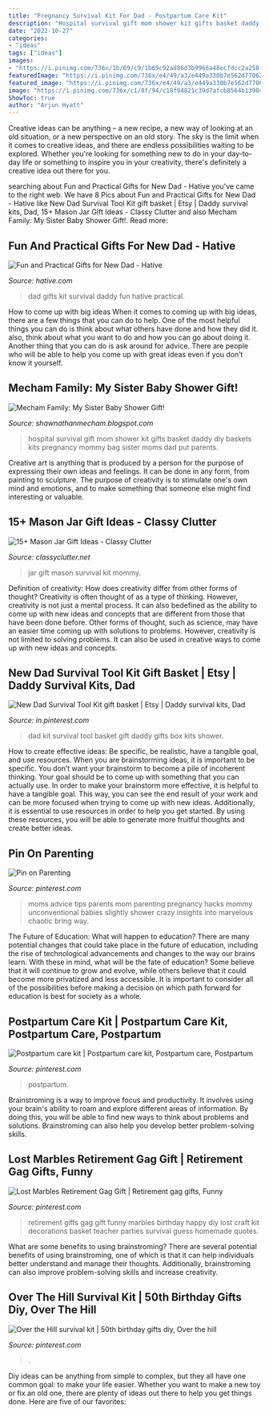 ```yaml
---
title: "Pregnancy Survival Kit For Dad - Postpartum Care Kit"
description: "Hospital survival gift mom shower kit gifts basket daddy diy baskets kits pregnancy mommy bag sister moms dad put parents"
date: "2022-10-27"
categories:
- "ideas"
tags: ["ideas"]
images:
- "https://i.pinimg.com/736x/1b/69/c9/1b69c92ad86d3b9966a48ecfdcc2a258--bad-mom-parenting-advice.jpg"
featuredImage: "https://i.pinimg.com/736x/e4/49/a3/e449a330b7e562d7706231e29fcad66f.jpg"
featured_image: "https://i.pinimg.com/736x/e4/49/a3/e449a330b7e562d7706231e29fcad66f.jpg"
image: "https://i.pinimg.com/736x/c1/8f/94/c18f94821c39d7afcb8564b13904b4d0.jpg"
ShowToc: true
author: "Arjun Hyatt"
---
```



Creative ideas can be anything – a new recipe, a new way of looking at an old situation, or a new perspective on an old story. The sky is the limit when it comes to creative ideas, and there are endless possibilities waiting to be explored. Whether you're looking for something new to do in your day-to-day life or something to inspire you in your creativity, there's definitely a creative idea out there for you.

	

		
searching about Fun and Practical Gifts for New Dad - Hative you've came to the right web. We have 8 Pics about Fun and Practical Gifts for New Dad - Hative like New Dad Survival Tool Kit gift basket | Etsy | Daddy survival kits, Dad, 15+ Mason Jar Gift Ideas - Classy Clutter and also Mecham Family: My Sister Baby Shower Gift!. Read more:
		
    
## Fun And Practical Gifts For New Dad - Hative

<img loading=lazy src="https://hative.com/wp-content/uploads/2016/06/gifts-for-new-dad/1-gifts-for-new-dad.jpg" onerror="this.onerror=null;this.src='https://tse4.mm.bing.net/th?id=OIP.xqHRHaENb8yLS0vzjTrmhgHaLG&amp;pid=15.1';" alt="Fun and Practical Gifts for New Dad - Hative">

_Source: hative.com_

>dad gifts kit survival daddy fun hative practical. 

	

How to come up with big ideas
When it comes to coming up with big ideas, there are a few things that you can do to help. One of the most helpful things you can do is think about what others have done and how they did it. also, think about what you want to do and how you can go about doing it. Another thing that you can do is ask around for advice. There are people who will be able to help you come up with great ideas even if you don’t know it yourself.

    
## Mecham Family: My Sister Baby Shower Gift!

<img loading=lazy src="http://4.bp.blogspot.com/-l8iM2FSgcoc/UeMXR0VBlLI/AAAAAAAAGiE/yvI6hQwQgNU/s1600/IMG_8597.JPG" onerror="this.onerror=null;this.src='https://tse1.mm.bing.net/th?id=OIP.o_nPJUyhvLHa0VbUVdK8xAHaGT&amp;pid=15.1';" alt="Mecham Family: My Sister Baby Shower Gift!">

_Source: shawnathanmecham.blogspot.com_

>hospital survival gift mom shower kit gifts basket daddy diy baskets kits pregnancy mommy bag sister moms dad put parents. 

	

Creative art is anything that is produced by a person for the purpose of expressing their own ideas and feelings. It can be done in any form, from painting to sculpture. The purpose of creativity is to stimulate one's own mind and emotions, and to make something that someone else might find interesting or valuable.

    
## 15+ Mason Jar Gift Ideas - Classy Clutter

<img loading=lazy src="http://cf.classyclutter.net/wp-content/uploads/2014/02/IMG_2134-edited1.jpg-662x10241.jpg" onerror="this.onerror=null;this.src='https://tse3.mm.bing.net/th?id=OIP.eEujzx3HiYW_pwZmkfnahQHaLd&amp;pid=15.1';" alt="15+ Mason Jar Gift Ideas - Classy Clutter">

_Source: classyclutter.net_

>jar gift mason survival kit mommy. 

	

Definition of creativity: How does creativity differ from other forms of thought?
Creativity is often thought of as a type of thinking. However, creativity is not just a mental process. It can also bedefined as the ability to come up with new ideas and concepts that are different from those that have been done before. Other forms of thought, such as science, may have an easier time coming up with solutions to problems. However, creativity is not limited to solving problems. It can also be used in creative ways to come up with new ideas and concepts.

    
## New Dad Survival Tool Kit Gift Basket | Etsy | Daddy Survival Kits, Dad

<img loading=lazy src="https://i.pinimg.com/736x/c1/8f/94/c18f94821c39d7afcb8564b13904b4d0.jpg" onerror="this.onerror=null;this.src='https://tse4.mm.bing.net/th?id=OIP.889CKCDxqOtUl5PB4JUZuwHaHa&amp;pid=15.1';" alt="New Dad Survival Tool Kit gift basket | Etsy | Daddy survival kits, Dad">

_Source: in.pinterest.com_

>dad kit survival tool basket gift daddy gifts box kits shower. 

	

How to create effective ideas: Be specific, be realistic, have a tangible goal, and use resources.
When you are brainstorming ideas, it is important to be specific. You don’t want your brainstorm to become a pile of incoherent thinking. Your goal should be to come up with something that you can actually use. In order to make your brainstorm more effective, it is helpful to have a tangible goal. This way, you can see the end result of your work and can be more focused when trying to come up with new ideas. Additionally, it is essential to use resources in order to help you get started. By using these resources, you will be able to generate more fruitful thoughts and create better ideas.

    
## Pin On Parenting

<img loading=lazy src="https://i.pinimg.com/736x/1b/69/c9/1b69c92ad86d3b9966a48ecfdcc2a258--bad-mom-parenting-advice.jpg" onerror="this.onerror=null;this.src='https://tse4.mm.bing.net/th?id=OIP.rXUCTYZiOut4s8mJfH_cMwHaSh&amp;pid=15.1';" alt="Pin on Parenting">

_Source: pinterest.com_

>moms advice tips parents mom parenting pregnancy hacks mommy unconventional babies slightly shower crazy insights into marvelous chaotic bring way. 

	

The Future of Education: What will happen to education?
There are many potential changes that could take place in the future of education, including the rise of technological advancements and changes to the way our brains learn. With these in mind, what will be the fate of education? Some believe that it will continue to grow and evolve, while others believe that it could become more privatized and less accessible. It is important to consider all of the possibilities before making a decision on which path forward for education is best for society as a whole.

    
## Postpartum Care Kit | Postpartum Care Kit, Postpartum Care, Postpartum

<img loading=lazy src="https://i.pinimg.com/736x/e4/49/a3/e449a330b7e562d7706231e29fcad66f.jpg" onerror="this.onerror=null;this.src='https://tse3.mm.bing.net/th?id=OIP.1AHyiqQBzkCQYEWuSfk8WQHaMm&amp;pid=15.1';" alt="Postpartum care kit | Postpartum care kit, Postpartum care, Postpartum">

_Source: pinterest.com_

>postpartum. 

	

Brainstroming is a way to improve focus and productivity. It involves using your brain's ability to roam and explore different areas of information. By doing this, you will be able to find new ways to think about problems and solutions. Brainstroming can also help you develop better problem-solving skills.

    
## Lost Marbles Retirement Gag Gift | Retirement Gag Gifts, Funny

<img loading=lazy src="https://i.pinimg.com/originals/bd/52/0c/bd520c6d61bfd9386c5f13b61392d891.jpg" onerror="this.onerror=null;this.src='https://tse2.mm.bing.net/th?id=OIP.OconHTjHoSThZTTonkiAsgHaJ4&amp;pid=15.1';" alt="Lost Marbles Retirement Gag Gift | Retirement gag gifts, Funny">

_Source: pinterest.com_

>retirement gifts gag gift funny marbles birthday happy diy lost craft kit decorations basket teacher parties survival guess homemade quotes. 

	

What are some benefits to using brainstroming?
There are several potential benefits of using brainstroming, one of which is that it can help individuals better understand and manage their thoughts. Additionally, brainstroming can also improve problem-solving skills and increase creativity.

    
## Over The Hill Survival Kit | 50th Birthday Gifts Diy, Over The Hill

<img loading=lazy src="https://i.pinimg.com/736x/02/24/83/0224838e17a7193ba0fefd5cd71807b8.jpg" onerror="this.onerror=null;this.src='https://tse2.mm.bing.net/th?id=OIP.ssfCDc5PszkEf5pMvXX5hQHaGk&amp;pid=15.1';" alt="Over the Hill survival kit | 50th birthday gifts diy, Over the hill">

_Source: pinterest.com_

>. 

	

Diy ideas can be anything from simple to complex, but they all have one common goal: to make your life easier. Whether you want to make a new toy or fix an old one, there are plenty of ideas out there to help you get things done. Here are five of our favorites: 

